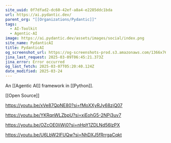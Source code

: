 ```yaml
---
site_uuid: 0f7dfad2-dc60-42ef-a8a4-e2285ddc1bda
url: https://ai.pydantic.dev/
parent_org: "[[Organizations/Pydantic]]"
tags:
  - AI-Toolkit
  - Agentic-AI
image: https://ai.pydantic.dev/assets/images/social/index.png
site_name: PydanticAI
title: PydanticAI
og_screenshot_url: https://og-screenshots-prod.s3.amazonaws.com/1366x768/80/false/473e7956a86382e6796123980a600b6f34412a694c4ed56c558fa1a9359ba1fd.jpeg
jina_last_request: 2025-03-09T06:45:21.373Z
jina_error: Error occurred
og_last_fetch: 2025-03-07T05:20:40.124Z
date_modified: 2025-03-24
---
```



An [[Agentic AI]] framework in [[Python]].

[[Open Source]]

https://youtu.be/xVe87QpNE80?si=fMoXXyRJy68zjQ07

https://youtu.be/YKRqnWLZbpU?si=xiEohG5-2NPj3uv7

https://youtu.be/OZcOE0IiWj0?si=nHpY1ZDLNd56lzPX

https://youtu.be/U6LbW2IFUQw?si=NhDXJ5fRrrgaCqkt
